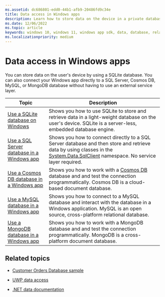 ```yaml
---
ms.assetid: dc686801-edd0-44b1-afb9-20486fd9c34e
title: Data access in Windows apps
description: Learn how to store data on the device in a private database and use object relational mapping in Windows apps.
ms.date: 12/06/2022
ms.topic: article
keywords: windows 10, windows 11, windows app sdk, data, database, relational, tables, sqlite, cosmosdb, mysql
ms.localizationpriority: medium
---
```


# Data access in Windows apps

You can store data on the user's device by using a SQLite database. You can also connect your Windows app directly to a SQL Server, Cosmos DB, MySQL, or MongoDB database without having to use an external service layer.

| Topic | Description |
|-------|------------|
| [Use a SQLite database on Windows](sqlite-data-access.md) | Shows you how to use SQLite to store and retrieve data in a light-weight database on the user's device. SQLite is a server-less, embedded database engine. |
| [Use a SQL Server database in a Windows app](sql-server-database.md) | Shows you how to connect directly to a SQL Server database and then store and retrieve data by using classes in the [System.Data.SqlClient](/dotnet/api/system.data.sqlclient) namespace. No service layer required. |
| [Use a Cosmos DB database in a Windows app](cosmos-db-data-access.md) | Shows you how to work with a [Cosmos DB](/azure/cosmos-db/introduction) database and and test the connection programmatically. Cosmos DB is a cloud-based document database. |
| [Use a MySQL database in a Windows app](mysql-database.md) | Shows you how to connect to a MySQL database and interact with the database in a Windows application. MySQL is an open source, cross-platform relational database. |
| [Use a MongoDB database in a Windows app](mongodb-database.md) | Shows you how to work with a MongoDB database and and test the connection programmatically. MongoDB is a cross-platform document database. |

## Related topics

- [Customer Orders Database sample](https://github.com/Microsoft/Windows-appsample-customers-orders-database)

- [UWP data access](/windows/uwp/data-access/)

- [.NET data documentation](/ef/dotnet-data/)
